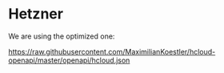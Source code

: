 # Hetzner

We are using the optimized one:

https://raw.githubusercontent.com/MaximilianKoestler/hcloud-openapi/master/openapi/hcloud.json
